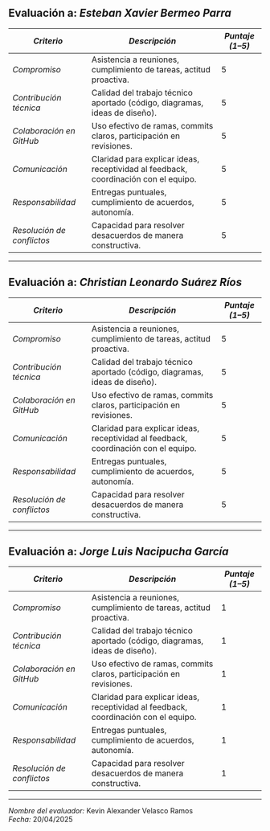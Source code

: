 ## Evaluación a: *Esteban Xavier Bermeo Parra*

| *Criterio*             | *Descripción*                                                                 | *Puntaje (1–5)* |
|--------------------------|----------------------------------------------------------------------------------|-------------------|
| *Compromiso*           | Asistencia a reuniones, cumplimiento de tareas, actitud proactiva.               |            5      |
| *Contribución técnica* | Calidad del trabajo técnico aportado (código, diagramas, ideas de diseño).       |            5      |
| *Colaboración en GitHub* | Uso efectivo de ramas, commits claros, participación en revisiones.            |            5      |
| *Comunicación*         | Claridad para explicar ideas, receptividad al feedback, coordinación con el equipo. |         5      |
| *Responsabilidad*      | Entregas puntuales, cumplimiento de acuerdos, autonomía.                        |             5      |
| *Resolución de conflictos* | Capacidad para resolver desacuerdos de manera constructiva.                 |             5      |   

---

## Evaluación a: *Christian Leonardo Suárez Ríos*

| *Criterio*             | *Descripción*                                                                 | *Puntaje (1–5)* |
|--------------------------|----------------------------------------------------------------------------------|-------------------|
| *Compromiso*           | Asistencia a reuniones, cumplimiento de tareas, actitud proactiva.              |           5        |
| *Contribución técnica* | Calidad del trabajo técnico aportado (código, diagramas, ideas de diseño).      |           5        |
| *Colaboración en GitHub* | Uso efectivo de ramas, commits claros, participación en revisiones.            |          5         |
| *Comunicación*         | Claridad para explicar ideas, receptividad al feedback, coordinación con el equipo. |       5         |
| *Responsabilidad*      | Entregas puntuales, cumplimiento de acuerdos, autonomía.                        |           5        |
| *Resolución de conflictos* | Capacidad para resolver desacuerdos de manera constructiva.                 |           5        |

---

## Evaluación a: *Jorge Luis Nacipucha García*

| *Criterio*             | *Descripción*                                                                 | *Puntaje (1–5)* |
|--------------------------|----------------------------------------------------------------------------------|-------------------|
| *Compromiso*           | Asistencia a reuniones, cumplimiento de tareas, actitud proactiva.              |           1        |
| *Contribución técnica* | Calidad del trabajo técnico aportado (código, diagramas, ideas de diseño).      |           1        |
| *Colaboración en GitHub* | Uso efectivo de ramas, commits claros, participación en revisiones.            |          1         |
| *Comunicación*         | Claridad para explicar ideas, receptividad al feedback, coordinación con el equipo. |       1         |
| *Responsabilidad*      | Entregas puntuales, cumplimiento de acuerdos, autonomía.                        |           1        |
| *Resolución de conflictos* | Capacidad para resolver desacuerdos de manera constructiva.                 |           1        |

---

*Nombre del evaluador:* Kevin Alexander Velasco Ramos  
*Fecha:* 20/04/2025
